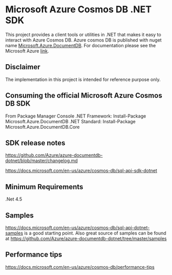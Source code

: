# Microsoft Azure Cosmos DB .NET SDK
This project provides a client tools or utilities in .NET that makes it easy to interact with Azure Cosmos DB. Azure cosmos DB is published with nuget name [Microsoft.Azure.DocumentDB](https://www.nuget.org/packages/Microsoft.Azure.DocumentDB/). For documentation please see the Microsoft Azure [link](https://docs.microsoft.com/en-us/azure/cosmos-db/documentdb-sdk-dotnet).

## Disclaimer
The implementation in this project is intended for reference purpose only.

## Consuming the official Microsoft Azure Cosmos DB SDK
From Package Manager Console
    .NET Framework: Install-Package Microsoft.Azure.DocumentDB
    .NET Standard: Install-Package Microsoft.Azure.DocumentDB.Core
   
## SDK release notes
https://github.com/Azure/azure-documentdb-dotnet/blob/master/changelog.md 

https://docs.microsoft.com/en-us/azure/cosmos-db/sql-api-sdk-dotnet

## Minimum Requirements
.Net 4.5

## Samples
https://docs.microsoft.com/en-us/azure/cosmos-db/sql-api-dotnet-samples is a good starting point.
Also great source of samples can be found at https://github.com/Azure/azure-documentdb-dotnet/tree/master/samples

## Performance tips
https://docs.microsoft.com/en-us/azure/cosmos-db/performance-tips
